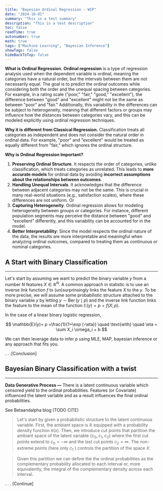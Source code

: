 ```yaml
---
title: "Bayesian Ordinal Regression - WIP"
date: "2024-10-01"
summary: "This is a test summary"
description: "This is a test description"
toc: false
readTime: true
autonumber: true
math: true
tags: ["Machine Learning", "Bayesian Inference"]
showTags: false
hideBackToTop: false
---
```


**What is Ordinal Regression.**  **Ordinal regression** is a type of regression analysis used when the dependent variable is ordinal, meaning the categories have a natural order, but the intervals between them are not necessarily equal. 
The goal is to predict the ordinal outcomes while considering both the order and the unequal spacing between categories. 
For example, in a rating scale ("poor," "fair," "good," "excellent"), the difference between "good" and "excellent" might not be the same as between "poor" and "fair." 
Additionally, this variability in the differences can be subject to heterogeneity, meaning that different factors or groups may influence how the distances between categories vary, and this can be modeled explicitly using ordinal regression techniques.

**Why it is different from Classical Regression.** Classification treats all categories as independent and does not consider the natural order in ordinal data. For example, "poor" and "excellent" would be treated as equally different from "fair," which ignores the ordinal structure.

**Why is Ordinal Regression Important?**

1. **Preserving Ordinal Structure**. It respects the order of categories, unlike classification, which treats categories as unrelated. This leads to **more accurate models** for ordinal data by avoiding **incorrect assumptions about the relationships between outcomes**.
2. **Handling Unequal Intervals**. It acknowledges that the difference between adjacent categories may not be the same. This is crucial in many real-world situations (e.g., satisfaction scales), where these differences are not uniform. Or 
3. **Capturing Heterogeneity**. Ordinal regression allows for modeling heterogeneity between groups or categories. For instance, different population segments may perceive the distance between "good" and "excellent" differently, and this variability can be accounted for in the model.
4. **Better Interpretability**: Since the model respects the ordinal nature of the data, the results are more interpretable and meaningful when analyzing ordinal outcomes, compared to treating them as continuous or nominal categories.

## A Start with Binary Classification
---

Let's start by assuming we want to predict the binary variable $y$ from a number $N$ features $X \in \mathbb{R}^N$. 
A common approach in statistic is to use an inverse link function $f$ to (un)surprinsingly links the feature $X$ to the $y$. 
To be more precise, we will assume some probabilistic structure attached to the binary variable $y$ by letting $y \sim \operatorname{Ber}(y \mid p)$ and the inverse link function links the feature to the mean of the function $\mathbb{E}(y)=p=f(X ; p)$.

In the case of a linear binary logistic regression, 

$$ 
\mathbb{E}(y)= p =\frac{1}{1+\exp (-\eta)} \quad \text{with} \quad \eta = \sum X_i \omega_i + b
$$

We can then leverage data to infer $p$ using MLE, MAP, bayesian inference or any approach that fits you.

. . .[Conclusion]

## Bayesian Binary Classification with a twist
---

**Data Generative Process —** There is a latent continuous variable which censored yield to the ordinal probabilities. Features (or Covariate) influenced the latent variable and as a result influences the final ordinal probabilities.

See Betaandalpha blog (TODO CITE)
> Let's start by given a probabilistic structure to the latent continuous variable. First, the ambiant space is $\mathbb{R}$ equipped with a probability density function $\pi(x)$. Then, we introduce cut points that partition the ambiant space of the latent variable $\left\{c_0, c_1, c_2\right\}$ where the first cut points extend to $c_0=-\infty$ and the last cut points $c_2=\infty$. The non-extreme points (here only $c_1$ ) controls the partition of the space $X$.

> Given this partition we can define the the ordinal probabilities as the complementary probability allocated to each interval or, more equivalently, the integral of the complementary density across each interval.

. . .  [Continue]



